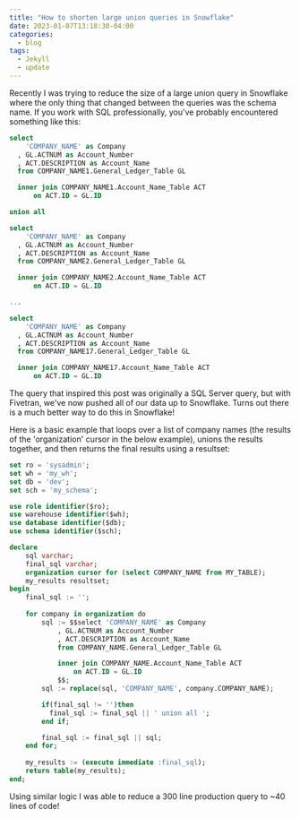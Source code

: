 ```yaml
---
title: "How to shorten large union queries in Snowflake"
date: 2023-01-07T13:18:30-04:00
categories:
  - blog
tags:
  - Jekyll
  - update
---
```


Recently I was trying to reduce the size of a large union query in Snowflake where the only thing that changed between the queries was the schema name. If you work with SQL professionally, you've probably encountered something like this:

```sql
select 
    'COMPANY_NAME' as Company
  , GL.ACTNUM as Account_Number
  , ACT.DESCRIPTION as Account_Name
  from COMPANY_NAME1.General_Ledger_Table GL 

  inner join COMPANY_NAME1.Account_Name_Table ACT
      on ACT.ID = GL.ID

union all

select 
    'COMPANY_NAME' as Company
  , GL.ACTNUM as Account_Number
  , ACT.DESCRIPTION as Account_Name
  from COMPANY_NAME2.General_Ledger_Table GL 

  inner join COMPANY_NAME2.Account_Name_Table ACT
      on ACT.ID = GL.ID

...

select 
    'COMPANY_NAME' as Company
  , GL.ACTNUM as Account_Number
  , ACT.DESCRIPTION as Account_Name
  from COMPANY_NAME17.General_Ledger_Table GL 

  inner join COMPANY_NAME17.Account_Name_Table ACT
      on ACT.ID = GL.ID
```
The query that inspired this post was originally a SQL Server query, but with Fivetran, we've now pushed all of our data up to Snowflake. Turns out there is a much better way to do this in Snowflake! 

Here is a basic example that loops over a list of company names (the results of the 'organization' cursor in the below example), unions the results together, and then returns the final results using a resultset:

```sql
set ro = 'sysadmin';
set wh = 'my_wh';
set db = 'dev';
set sch = 'my_schema';

use role identifier($ro);
use warehouse identifier($wh);
use database identifier($db);
use schema identifier($sch);

declare
    sql varchar;
    final_sql varchar;
    organization cursor for (select COMPANY_NAME from MY_TABLE);
    my_results resultset;
begin
    final_sql := '';
    
    for company in organization do
        sql := $$select 'COMPANY_NAME' as Company
            , GL.ACTNUM as Account_Number
            , ACT.DESCRIPTION as Account_Name
            from COMPANY_NAME.General_Ledger_Table GL 

            inner join COMPANY_NAME.Account_Name_Table ACT
                on ACT.ID = GL.ID
            $$;
        sql := replace(sql, 'COMPANY_NAME', company.COMPANY_NAME);

        if(final_sql != '')then 
          final_sql := final_sql || ' union all ';
        end if;

        final_sql := final_sql || sql;
    end for;
    
    my_results := (execute immediate :final_sql);
    return table(my_results);
end;
```
Using similar logic I was able to reduce a 300 line production query to ~40 lines of code! 
